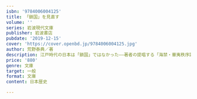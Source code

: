 ```yaml
---
isbn: '9784006004125'
title: 「鎖国」を見直す
volume: ''
series: 岩波現代文庫
publisher: 岩波書店
pubdate: '2019-12-15'
cover: 'https://cover.openbd.jp/9784006004125.jpg'
author: 荒野泰典／著
description: 江戸時代の日本は「鎖国」ではなかった――著者の提唱する「海禁・華夷秩序論」のエッセンスをまとめる．
price: '880'
genre: 文庫
target: 一般
format: 文庫
content: 日本歴史

---
```

